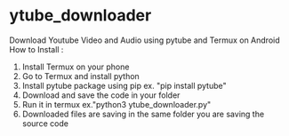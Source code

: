 # ytube_downloader
Download Youtube Video and Audio using pytube and Termux on Android
How to Install :
1. Install Termux on your phone
2. Go to Termux and install python
3. Install pytube package using pip ex. "pip install pytube"
4. Download and save the code in your folder
5. Run it in termux ex."python3 ytube_downloader.py"
6. Downloaded files are saving in the same folder you are saving the source code
